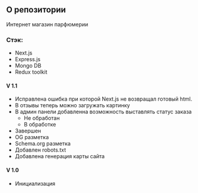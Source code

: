 ## О репозитории

Интернет магазин парфюмерии

### Стэк:
- Next.js
- Express.js
- Mongo DB
- Redux toolkit

#### V 1.1
- Исправлена ошибка при которой Next.js не возвращал готовый html.
- В отзывы теперь можно загружать картинку
- В админ панели добавленна возможность выставлять статус заказа 
    - Не обработан
    - В обработке
 - Завершен
- OG разметка
- Schema.org разметка
- Добавлен robots.txt
- Добавлена генерация карты сайта

#### V 1.0
- Инициализация
